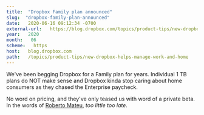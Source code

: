 ```yaml
---
title:  "Dropbox Family plan announced" 
slug:  "dropbox-family-plan-announced" 
date:   2020-06-16 09:12:34 -0700 
external-url:   https://blog.dropbox.com/topics/product-tips/new-dropbox-helps-manage-work-and-home 
year:   2020 
month:   06 
scheme:   https 
host:   blog.dropbox.com 
path:   /topics/product-tips/new-dropbox-helps-manage-work-and-home 
---
```


We've been begging Dropbox for a Family plan for years. Individual 1 TB plans do NOT make sense and Dropbox kinda stop caring about home consumers as they chased the Enterprise paycheck.

No word on pricing, and they've only teased us with word of a private beta. In the words of [Roberto Mateu](https://5typos.net/dropbox-password-manager-file-vault-and-family-plan-announced), *too little too late*.